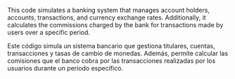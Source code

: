 This code simulates a banking system that manages account holders, accounts, transactions, and currency exchange rates. Additionally, it calculates the commissions charged by the bank for transactions made by users over a specific period.

Este código simula un sistema bancario que gestiona titulares, cuentas, transacciones y tasas de cambio de monedas. Además, permite calcular las comisiones que el banco cobra por las transacciones realizadas por los usuarios durante un período específico.